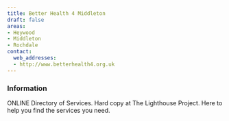 ```yaml
---
title: Better Health 4 Middleton
draft: false
areas:
- Heywood
- Middleton
- Rochdale
contact:
  web_addresses:
  - http://www.betterhealth4.org.uk
---
```


### Information
ONLINE Directory of Services. Hard copy at The Lighthouse Project. Here to help you find the services you need.

